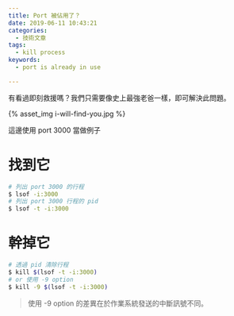 ```yaml
---
title: Port 被佔用了？
date: 2019-06-11 10:43:21
categories:
  - 技術文章
tags:
  - kill process
keywords:
  - port is already in use

---
```


有看過即刻救援嗎？我們只需要像史上最強老爸一樣，即可解決此問題。

{% asset_img i-will-find-you.jpg %}

這邊使用 port 3000 當做例子

<!-- more -->

# 找到它

```sh
# 列出 port 3000 的行程  
$ lsof -i:3000  
# 列出 port 3000 行程的 pid  
$ lsof -t -i:3000
```

# 幹掉它

```sh
# 透過 pid 清除行程  
$ kill $(lsof -t -i:3000)  
# or 使用 -9 option  
$ kill -9 $(lsof -t -i:3000)
```

> 使用 -9 option 的差異在於作業系統發送的中斷訊號不同。
